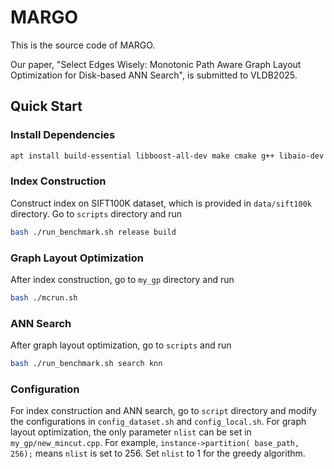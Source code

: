 # MARGO

This is the source code of MARGO.

Our paper, "Select Edges Wisely: Monotonic Path Aware Graph Layout Optimization for Disk-based ANN Search", is submitted to VLDB2025.

## Quick Start
### Install Dependencies
```bash
apt install build-essential libboost-all-dev make cmake g++ libaio-dev libgoogle-perftools-dev clang-format libboost-all-dev libmkl-full-dev
```
### Index Construction
Construct index on SIFT100K dataset, which is provided in `data/sift100k` directory. Go to `scripts` directory and run
```bash
bash ./run_benchmark.sh release build
```
### Graph Layout Optimization
After index construction, go to `my_gp` directory and run
```bash
bash ./mcrun.sh
```
### ANN Search
After graph layout optimization, go to `scripts` and run
```bash
bash ./run_benchmark.sh search knn
```

### Configuration
For index construction and ANN search, go to `script` directory and modify the configurations in `config_dataset.sh` and `config_local.sh`. For graph layout optimization, the only parameter `nlist` can be set in `my_gp/new_mincut.cpp`. For example, `instance->partition( base_path, 256);`
means `nlist` is set to 256. Set `nlist` to 1 for the greedy algorithm.

